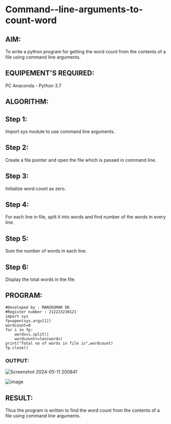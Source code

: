 # Command--line-arguments-to-count-word
## AIM:
To write a python program for getting the word count from the contents of a file using command line arguments.
## EQUIPEMENT'S REQUIRED: 
PC
Anaconda - Python 3.7
## ALGORITHM: 
## Step 1:
Import sys module to use command line arguments.

## Step 2:
Create a file pointer and open the file which is passed in command line.

## Step 3:
Initialize word count as zero.

## Step 4:
For each line in file, split it into words and find number of the words in every line.

## Step 5:
Sum the number of words in each line.

## Step 6:
Display the total words in the file.

## PROGRAM:
```
#Developed by : MANIKUMAR DK
#Register number : 212223230121
import sys
fp=open(sys.argv[1])
wordcount=0
for i in fp:
    words=i.split()
    wordcount+=len(words)
print("Total no of words in file is",wordcount)
fp.close()
```
### OUTPUT:



![Screenshot 2024-05-11 200841](https://github.com/MANIKUMARDK/Command--line-arguments-to-count-word/assets/147215581/e2a3990d-c18a-4d73-931d-652e5dbbbcf0)

![image](https://github.com/SanjaiOfficial/Command--line-arguments-to-count-word/assets/151763180/75a7e715-d1b4-46a7-a50c-f8c8aca31adc)


## RESULT:
Thus the program is written to find the word count from the contents of a file using command line arguments.
